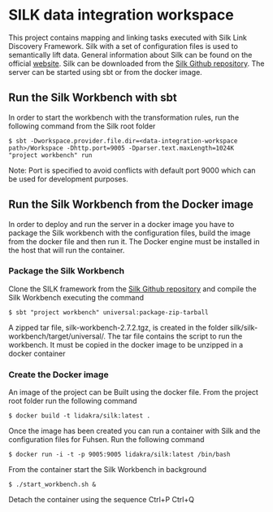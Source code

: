 # SILK data integration workspace

This project contains mapping and linking tasks executed with Silk Link Discovery Framework.
Silk with a set of configuration files is used to semantically lift data.
General information about Silk can be found on the official [website](http://silkframework.org). Silk can be downloaded
from the [Silk Github repository](https://github.com/silk-framework/silk).
The server can be started using sbt or from the docker image.

## Run the Silk Workbench with sbt
In order to start the workbench with the transformation rules, run the following command from the Silk root folder 

    $ sbt -Dworkspace.provider.file.dir=<data-integration-workspace path>/Workspace -Dhttp.port=9005 -Dparser.text.maxLength=1024K "project workbench" run

Note: Port is specified to avoid conflicts with default port 9000 which can be used for development purposes.

## Run the Silk Workbench from the Docker image
In order to deploy and run the server in a docker image you have to package the Silk workbench with the configuration files, 
build the image from the docker file and then run it. The Docker engine must be installed in the host that will run the container.
 
### Package the Silk Workbench
Clone the SILK framework from the [Silk Github repository](https://github.com/silk-framework/silk) and compile the Silk Workbench executing the command

    $ sbt "project workbench" universal:package-zip-tarball

A zipped tar file, silk-workbench-2.7.2.tgz, is created in the folder silk/silk-workbench/target/universal/. The tar file 
contains the script to run the workbench. It must be copied in the docker image to be unzipped in a docker container

### Create the Docker image
An image of the project can be Built using the docker file. From the project root folder run the following command

    $ docker build -t lidakra/silk:latest .

Once the image has been created you can run a container with Silk and the configuration files for Fuhsen. Run the following command

    $ docker run -i -t -p 9005:9005 lidakra/silk:latest /bin/bash

From the container start the Silk Workbench in background

    $ ./start_workbench.sh &

Detach the container using the sequence Ctrl+P Ctrl+Q

